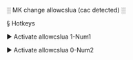 ░ MK change allowcslua (cac detected) ░

§ Hotkeys

► Activate allowcslua 1-Num1

► Activate allowcslua 0-Num2


